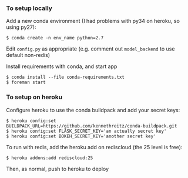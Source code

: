 ### To setup locally

Add a new conda environment (I had problems with py34 on heroku, so using py27):

    $ conda create -n env_name python=2.7

Edit `config.py` as appropriate (e.g. comment out `model_backend` to use default non-redis)
    
Install requirements with conda, and start app

    $ conda install --file conda-requirements.txt
    $ foreman start

### To setup on heroku

Configure heroku to use the conda buildpack and add your secret keys:

    $ heroku config:set BUILDPACK_URL=https://github.com/kennethreitz/conda-buildpack.git
    $ heroku config:set FLASK_SECRET_KEY='an actually secret key'
    $ heroku config:set BOKEH_SECRET_KEY='another secret key'

To run with redis, add the heroku add on rediscloud (the 25 level is free):

    $ heroku addons:add rediscloud:25 

Then, as normal, push to heroku to deploy
